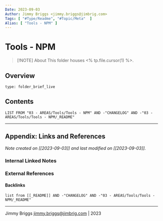```yaml
---
Date: 2023-09-03
Author: Jimmy Briggs <jimmy.briggs@jimbrig.com>
Tags: [ "#Type/Readme", "#Topic/Meta"  ]
Alias: [ "Tools - NPM" ]
---
```


# Tools - NPM

> [!NOTE] About
> This folder houses <% tp.file.cursor(1) %>.

## Overview


```ccard
type: folder_brief_live
```
 

## Contents

```dataview
LIST FROM "03 - AREAS/Tools/Tools - NPM" AND -"CHANGELOG" AND -"03 - AREAS/Tools/Tools - NPM/_README"
```

***

## Appendix: Links and References

*Note created on [[2023-09-03]] and last modified on [[2023-09-03]].*

### Internal Linked Notes

### External References

#### Backlinks

```dataview
list from [[_README]] AND -"CHANGELOG" AND -"03 - AREAS/Tools/Tools - NPM/_README"
```


***

Jimmy Briggs <jimmy.briggs@jimbrig.com> | 2023
